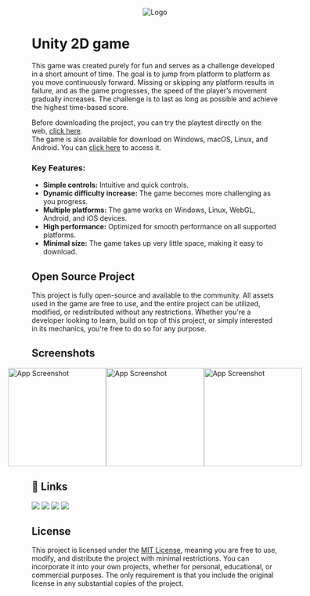 
<p align="center">
  <img src="https://i.imgur.com/2d9t3Hn.png" alt="Logo">
</p>

# Unity 2D game

This game was created purely for fun and serves as a challenge developed in a short amount of time. The goal is to jump from platform to platform as you move continuously forward. Missing or skipping any platform results in failure, and as the game progresses, the speed of the player’s movement gradually increases. The challenge is to last as long as possible and achieve the highest time-based score.

Before downloading the project, you can try the playtest directly on the web, <a href="https://antonio-gorisek.itch.io/fluffy-jumper">click here</a>.<br> 
The game is also available for download on Windows, macOS, Linux, and Android. You can <a href="https://antonio-gorisek.itch.io/fluffy-jumper-download">click here</a> to access it.

### Key Features:
- **Simple controls:** Intuitive and quick controls.
- **Dynamic difficulty increase:** The game becomes more challenging as you progress.
- **Multiple platforms:** The game works on Windows, Linux, WebGL, Android, and iOS devices.
- **High performance:** Optimized for smooth performance on all supported platforms.
- **Minimal size:** The game takes up very little space, making it easy to download.

## Open Source Project

This project is fully open-source and available to the community. 
All assets used in the game are free to use, and the entire project can be utilized, modified, or redistributed without any restrictions. 
Whether you're a developer looking to learn, build on top of this project, or simply interested in its mechanics, you're free to do so for any purpose.

## Screenshots

<div style="display: flex; justify-content: center; align-items: center;">
    <img src="https://i.imgur.com/bprxc1B.jpeg" alt="App Screenshot" width="200" />
    <img src="https://i.imgur.com/WRxItKg.jpeg" alt="App Screenshot" width="200" />
    <img src="https://i.imgur.com/7uvGxlJ.jpeg" alt="App Screenshot" width="200" />
</div>

## 🔗 Links
<div align="left">
  <a href="https://antonio-gorisek.web.app/"><img src="https://img.shields.io/badge/Portfolio-%2314354C.svg?style=for-the-badge&logo=GoogleChrome&logoColor=white"/></a>
  <a href="https://discordapp.com/users/252827534943584256"><img src="https://img.shields.io/badge/Discord-%2314354C.svg?style=for-the-badge&logo=Discord&logoColor=white"/></a>
  <a href="mailto:tonigorisek1@gmail.com"><img src="https://img.shields.io/badge/Gmail-%2314354C.svg?style=for-the-badge&logo=Gmail&logoColor=white"/></a>
  <a href="https://hr.linkedin.com/in/antonio-gorisek"><img src="https://img.shields.io/badge/LinkedIn-%2314354C.svg?style=for-the-badge&logo=LinkedIn&logoColor=white"/></a>
</div>

## License

This project is licensed under the [MIT License](https://github.com/Antonio-Gorisek/CrazyDriver/blob/main/LICENSE), meaning you are free to use, modify, and distribute the project with minimal restrictions. You can incorporate it into your own projects, whether for personal, educational, or commercial purposes. The only requirement is that you include the original license in any substantial copies of the project.
